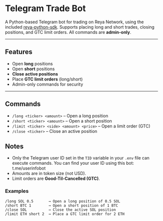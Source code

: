 # Telegram Trade Bot

A Python-based Telegram bot for trading on Reya Network, using the included [reya-python-sdk](https://github.com/Reya-Labs/reya-python-sdk). Supports placing long and short trades, closing positions, and GTC limit orders. All commands are **admin-only**.

---

## Features

- Open **long** positions  
- Open **short** positions  
- **Close active positions**  
- Place **GTC limit orders** (long/short)  
- Admin-only commands for security

---

## Commands

- `/long <ticker> <amount>` – Open a long position  
- `/short <ticker> <amount>` – Open a short position  
- `/limit <ticker> <side> <amount> <price>` – Open a limit order (GTC)  
- `/close <ticker>` – Close an active position  

## Notes

- Only the Telegram user ID set in the `TID` variable in your `.env` file can execute commands. You can find your user ID using this bot: t.me/userinfobot
- Amounts are in token size (not USD).  
- Limit orders are **Good-Til-Cancelled (GTC)**.

### Examples

```text
/long SOL 0.5       → Open a long position of 0.5 SOL
/short BTC 1        → Open a short position of 1 BTC
/close SOL          → Close the active SOL position
/limit ETH short 2  → Place a GTC limit order for 2 ETH
```

